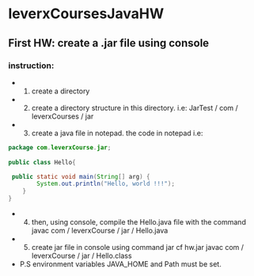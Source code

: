 # leverxCoursesJavaHW
## First HW: create a .jar file using console
### instruction:
- 1. create a directory
- 2. create a directory structure in this directory. i.e: JarTest / com / leverxCourses / jar
- 3. create a java file in notepad. the code in notepad i.e:
```java
package com.leverxCourse.jar;
 
public class Hello{

 public static void main(String[] arg) {
        System.out.println("Hello, world !!!");
    }
}
```
- 4. then, using console, compile the Hello.java file with the command javac com / leverxCourse / jar / Hello.java
- 5. create jar file in console using command jar cf hw.jar javac com / leverxCourse / jar / Hello.class 
- P.S environment variables JAVA_HOME and Path must be set.
